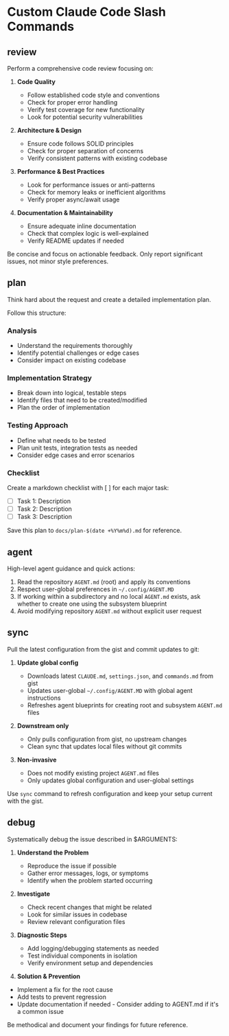 # Custom Claude Code Slash Commands

## review

Perform a comprehensive code review focusing on:

1. **Code Quality**
   - Follow established code style and conventions
   - Check for proper error handling
   - Verify test coverage for new functionality
   - Look for potential security vulnerabilities

2. **Architecture & Design**
   - Ensure code follows SOLID principles
   - Check for proper separation of concerns
   - Verify consistent patterns with existing codebase

3. **Performance & Best Practices**
   - Look for performance issues or anti-patterns
   - Check for memory leaks or inefficient algorithms
   - Verify proper async/await usage

4. **Documentation & Maintainability**
   - Ensure adequate inline documentation
   - Check that complex logic is well-explained
   - Verify README updates if needed

Be concise and focus on actionable feedback. Only report significant issues, not minor style preferences.

## plan

Think hard about the request and create a detailed implementation plan.

Follow this structure:

### Analysis
- Understand the requirements thoroughly
- Identify potential challenges or edge cases
- Consider impact on existing codebase

### Implementation Strategy
- Break down into logical, testable steps
- Identify files that need to be created/modified
- Plan the order of implementation

### Testing Approach
- Define what needs to be tested
- Plan unit tests, integration tests as needed
- Consider edge cases and error scenarios

### Checklist
Create a markdown checklist with [ ] for each major task:
- [ ] Task 1: Description
- [ ] Task 2: Description
- [ ] Task 3: Description

Save this plan to `docs/plan-$(date +%Y%m%d).md` for reference.

## agent

High-level agent guidance and quick actions:

1. Read the repository `AGENT.md` (root) and apply its conventions
2. Respect user-global preferences in `~/.config/AGENT.MD`
3. If working within a subdirectory and no local `AGENT.md` exists, ask whether to create one using the subsystem blueprint
4. Avoid modifying repository `AGENT.md` without explicit user request

## sync

Pull the latest configuration from the gist and commit updates to git:

1. **Update global config**
   - Downloads latest `CLAUDE.md`, `settings.json`, and `commands.md` from gist
   - Updates user-global `~/.config/AGENT.MD` with global agent instructions
   - Refreshes agent blueprints for creating root and subsystem `AGENT.md` files

2. **Downstream only**
   - Only pulls configuration from gist, no upstream changes
   - Clean sync that updates local files without git commits

3. **Non-invasive**
   - Does not modify existing project `AGENT.md` files
   - Only updates global configuration and user-global settings

Use `sync` command to refresh configuration and keep your setup current with the gist.

## debug

Systematically debug the issue described in $ARGUMENTS:

1. **Understand the Problem**
   - Reproduce the issue if possible
   - Gather error messages, logs, or symptoms
   - Identify when the problem started occurring

2. **Investigate**
   - Check recent changes that might be related
   - Look for similar issues in codebase
   - Review relevant configuration files

3. **Diagnostic Steps**
   - Add logging/debugging statements as needed
   - Test individual components in isolation
   - Verify environment setup and dependencies

  4. **Solution & Prevention**
   - Implement a fix for the root cause
   - Add tests to prevent regression
   - Update documentation if needed
    - Consider adding to AGENT.md if it's a common issue

Be methodical and document your findings for future reference.